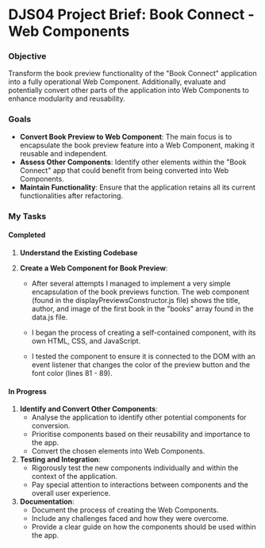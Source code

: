 # DJS04 Project Brief: Book Connect - Web Components

### Objective

Transform the book preview functionality of the "Book Connect" application into a fully operational Web Component. Additionally, evaluate and potentially convert other parts of the application into Web Components to enhance modularity and reusability.

### Goals

- **Convert Book Preview to Web Component**: The main focus is to encapsulate the book preview feature into a Web Component, making it reusable and independent.
- **Assess Other Components**: Identify other elements within the "Book Connect" app that could benefit from being converted into Web Components.
- **Maintain Functionality**: Ensure that the application retains all its current functionalities after refactoring.

### My Tasks

#### Completed

1. **Understand the Existing Codebase**

2. **Create a Web Component for Book Preview**:

   - After several attempts I managed to implement a very simple encapsulation of the book previews function. The web component (found in the displayPreviewsConstructor.js file) shows the title, author, and image of the first book in the "books" array found in the data.js file.

   - I began the process of creating a self-contained component, with its own HTML, CSS, and JavaScript.
   - I tested the component to ensure it is connected to the DOM with an event listener that changes the color of the preview button and the font color (lines 81 - 89).

#### In Progress

1. **Identify and Convert Other Components**:
   - Analyse the application to identify other potential components for conversion.
   - Prioritise components based on their reusability and importance to the app.
   - Convert the chosen elements into Web Components.
2. **Testing and Integration**:
   - Rigorously test the new components individually and within the context of the application.
   - Pay special attention to interactions between components and the overall user experience.
3. **Documentation**:
   - Document the process of creating the Web Components.
   - Include any challenges faced and how they were overcome.
   - Provide a clear guide on how the components should be used within the app.
